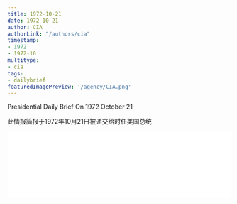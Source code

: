 ```yaml
---
title: 1972-10-21
date: 1972-10-21
author: CIA 
authorLink: "/authors/cia"
timestamp: 
- 1972
- 1972-10
multitype: 
- cia
tags: 
- dailybrief
featuredImagePreview: '/agency/CIA.png'
---
```



Presidential Daily Brief On 1972 October 21

此情报简报于1972年10月21日被递交给时任美国总统

<!--more-->





<div id="over" style="width:100%; overflow:hidden"> <iframe id="sFrame" name="sFrame" frameborder="no" border="0"  allowfullscreen marginwidth="0" scrolling="no" src = " /CIA/1972-10-21.html "  style = " position:absulute; width: 806px; top: 300;" > </iframe> </div>